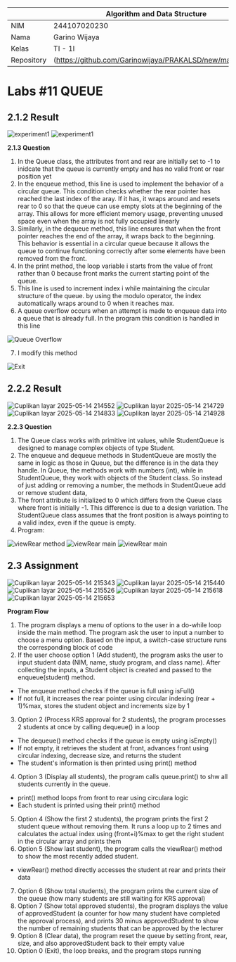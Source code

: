 |  | Algorithm and Data Structure |
|--|--|
| NIM |  244107020230|
| Nama |  Garino Wijaya |
| Kelas | TI - 1I |
| Repository | (https://github.com/Garinowijaya/PRAKALSD/new/main/JS11) |

# Labs #11 QUEUE

## 2.1.2 Result

![experiment1](img/experiment1.png)
![experiment1](img/experiment12.png)

**2.1.3 Question** 
1. In the Queue class, the attributes front and rear are initially set to -1 to inidcate that the queue is currently empty and has no valid front or rear position yet
2. In the enqueue method, this line is used to implement the behavior of a circular queue. This condition checks whether the rear pointer has reached the last index of the aray. If it has, it wraps around and resets rear to 0 so that the queue can use empty slots at the beginning of the array. This allows for more efficient memory usage, preventing unused space even when the array is not fully occupied linearly
3. Similarly, in the dequeue method, this line ensures that when the front pointer reaches the end of the array, it wraps back to the beginning. This behavior is essential in a circular queue because it allows the queue to continue functioning correctly after some elements have been removed from the front.
4. In the print method, the loop variable i starts from the value of front rather than 0 because front marks the current starting point of the queue.
5. This line is used to increment index i while maintaining the circular structure of the queue. by using the modulo operator, the index automatically wraps around to 0 when it reaches max.
6. A queue overflow occurs when an attempt is made to enqueue data into a queue that is already full. In the program this condition is handled in this line

![Queue Overflow](img/QueueFull.png)

7. I modify this method

![Exit](img/Enqueue.png)

## 2.2.2 Result

![Cuplikan layar 2025-05-14 214552](https://github.com/user-attachments/assets/7151c665-94f3-4af4-8485-4a8797987284)
![Cuplikan layar 2025-05-14 214729](https://github.com/user-attachments/assets/f2bf66cb-0507-4205-9ef5-af82ba635823)
![Cuplikan layar 2025-05-14 214833](https://github.com/user-attachments/assets/34093d7e-961f-4101-9ee4-497f7e2fc071)
![Cuplikan layar 2025-05-14 214928](https://github.com/user-attachments/assets/a0e0b0bc-1158-403e-a094-c9411e57d282)


**2.2.3 Question** 
1. The Queue class works with primitive int values, while StudentQueue is designed to manage complex objects of type Student.
2. The enqueue and dequeue methods in StudentQueue are mostly the same in logic as those in Queue, but the difference is in the data they handle. In Queue, the methods work with numbers (int), while in StudentQueue, they work with objects of the Student class. So instead of just adding or removing a number, the methods in StudentQueue add or remove student data,
3. The front attribute is initialized to 0 which differs from the Queue class where front is initially -1. This difference is due to a design variation. The StudentQueue class assumes that the front position is always pointing to a valid index, even if the queue is empty.
4. Program:

![viewRear method](img/viewRear().png)
![viewRear main](img/main.png)
![viewRear main](img/main2.png)

## 2.3 Assignment

![Cuplikan layar 2025-05-14 215343](https://github.com/user-attachments/assets/9975bd36-3750-4a2f-8112-5ae8693309ad)
![Cuplikan layar 2025-05-14 215440](https://github.com/user-attachments/assets/7e9a6b43-44a4-41f9-8af7-848808d0ee81)
![Cuplikan layar 2025-05-14 215526](https://github.com/user-attachments/assets/fbee9554-c778-40ad-91cf-fe4808ade3cb)
![Cuplikan layar 2025-05-14 215618](https://github.com/user-attachments/assets/c6bc9912-d148-4eda-9bd9-c1e175d52952)
![Cuplikan layar 2025-05-14 215653](https://github.com/user-attachments/assets/e1d578f4-44c9-4072-92e6-eed48bcdc0a5)




**Program Flow** 
1. The program displays a menu of options to the user in a do-while loop inside the main method. The program ask the user to input a number to choose a menu option. Based on the input, a switch-case structure runs the corresponding block of code
2. If the user choose option 1 (Add student), the program asks the user to input student data (NIM, name, study program, and class name). After collecting the inputs, a Student object is created and passed to the enqueue(student) method.
- The enqueue method checks if the queue is full using isFull()
- If not full, it increases the rear pointer using circular indexing (rear + 1)%max, stores the student object and increments size by 1
3. Option 2 (Process KRS approval for 2 students), the program processes 2 students at once by calling dequeue() in a loop
- The dequeue() method checks if the queue is empty using isEmpty()
- If not empty, it retrieves the student at front, advances front using circular indexing, decrease size, and returns the student
- The student's information is then printed using print() method
4. Option 3 (Display all students), the program calls queue.print() to shw all students currently in the queue. 
- print() method loops from front to rear using circulara logic
- Each student is printed using their print() method
5. Option 4 (Show the first 2 students), the program prints the first 2 student queue without removing them. It runs a loop up to 2 times and calculates the actual index using (front+i)%max to get the right student in the circular array and prints them
6. Option 5 (Show last student), the program calls the viewRear() method to show the most recently added student.
- viewRear() method directly accesses the student at rear and prints their data
7. Option 6 (Show total students), the program prints the current size of the queue (how many students are still waiting for KRS approval)
8. Option 7 (Show total approved students), the program displays the value of approvedStudent (a counter for how many student have completed the approval process), and prints 30 minus approvedStudent to show the number of remaining students that can be approved by the lecturer
9. Option 8 (Clear data), the program reset the queue by setting front, rear, size, and also approvedStudent back to their empty value
10. Option 0 (Exit), the loop breaks, and the program stops running
